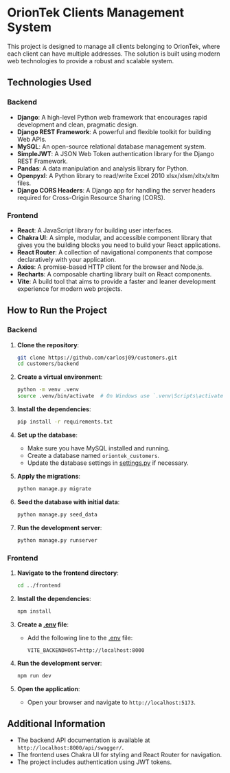# OrionTek Clients Management System

This project is designed to manage all clients belonging to OrionTek, where each client can have multiple addresses. The solution is built using modern web technologies to provide a robust and scalable system.

## Technologies Used

### Backend

- **Django**: A high-level Python web framework that encourages rapid development and clean, pragmatic design.
- **Django REST Framework**: A powerful and flexible toolkit for building Web APIs.
- **MySQL**: An open-source relational database management system.
- **SimpleJWT**: A JSON Web Token authentication library for the Django REST Framework.
- **Pandas**: A data manipulation and analysis library for Python.
- **Openpyxl**: A Python library to read/write Excel 2010 xlsx/xlsm/xltx/xltm files.
- **Django CORS Headers**: A Django app for handling the server headers required for Cross-Origin Resource Sharing (CORS).

### Frontend

- **React**: A JavaScript library for building user interfaces.
- **Chakra UI**: A simple, modular, and accessible component library that gives you the building blocks you need to build your React applications.
- **React Router**: A collection of navigational components that compose declaratively with your application.
- **Axios**: A promise-based HTTP client for the browser and Node.js.
- **Recharts**: A composable charting library built on React components.
- **Vite**: A build tool that aims to provide a faster and leaner development experience for modern web projects.

## How to Run the Project

### Backend

1. **Clone the repository**:

   ```sh
   git clone https://github.com/carlosj09/customers.git
   cd customers/backend
   ```

2. **Create a virtual environment**:

   ```sh
   python -m venv .venv
   source .venv/bin/activate  # On Windows use `.venv\Scripts\activate`
   ```

3. **Install the dependencies**:

   ```sh
   pip install -r requirements.txt
   ```

4. **Set up the database**:

   - Make sure you have MySQL installed and running.
   - Create a database named `oriontek_customers`.
   - Update the database settings in [settings.py](http://_vscodecontentref_/9) if necessary.

5. **Apply the migrations**:

   ```sh
   python manage.py migrate
   ```

6. **Seed the database with initial data**:

   ```sh
   python manage.py seed_data
   ```

7. **Run the development server**:
   ```sh
   python manage.py runserver
   ```

### Frontend

1. **Navigate to the frontend directory**:

   ```sh
   cd ../frontend
   ```

2. **Install the dependencies**:

   ```sh
   npm install
   ```

3. **Create a [.env](http://_vscodecontentref_/10) file**:

   - Add the following line to the [.env](http://_vscodecontentref_/11) file:
     ```
     VITE_BACKENDHOST=http://localhost:8000
     ```

4. **Run the development server**:

   ```sh
   npm run dev
   ```

5. **Open the application**:
   - Open your browser and navigate to `http://localhost:5173`.

## Additional Information

- The backend API documentation is available at `http://localhost:8000/api/swagger/`.
- The frontend uses Chakra UI for styling and React Router for navigation.
- The project includes authentication using JWT tokens.
